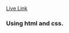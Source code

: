 <a href="https://mohammad-moklesur-rahman.github.io/New-Year-Offer-Project-Practice/">Live Link</a>

### Using html and css.
